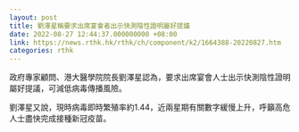 ```yaml
---
layout: post
title: 劉澤星稱要求出席宴會者出示快測陰性證明屬好提議
date: 2022-08-27 12:44:37.000000000 +08:00
link: https://news.rthk.hk/rthk/ch/component/k2/1664388-20220827.htm
categories: rthk
---
```


政府專家顧問、港大醫學院院長劉澤星認為，要求出席宴會人士出示快測陰性證明屬好提議，可減低病毒傳播風險。

劉澤星又說，現時病毒即時繁殖率約1.44，近兩星期有關數字緩慢上升，呼籲高危人士盡快完成接種新冠疫苗。
